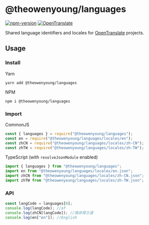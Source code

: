 # @theowenyoung/languages

[![npm-version](https://img.shields.io/npm/v/@theowenyoung/languages.svg)](https://www.npmjs.com/package/@theowenyoung/languages)
[![OpenTranslate](https://img.shields.io/badge/OpenTranslate-Compatible-brightgreen)](https://github.com/OpenTranslate)

Shared language identifiers and locales for [OpenTranslate](https://github.com/OpenTranslate) projects.

## Usage

### Install

Yarn

```
yarn add @theowenyoung/languages
```

NPM

```
npm i @theowenyoung/languages
```

### Import

CommonJS

```js
const { languages } = require("@theowenyoung/languages");
const en = require("@theowenyoung/languages/locales/en");
const zhCN = require("@theowenyoung/languages/locales/zh-CN");
const zhTW = require("@theowenyoung/languages/locales/zh-TW");
```

TypeScript (with `resolveJsonModule` enabled)

```ts
import { languages } from "@theowenyoung/languages";
import en from "@theowenyoung/languages/locales/en.json";
import zhCN from "@theowenyoung/languages/locales/zh-CN.json";
import zhTW from "@theowenyoung/languages/locales/zh-TW.json";
```

### API

```ts
const langCode = languages[0];
console.log(langCode); //af
console.log(zhCN[langCode]); //南非荷兰语
console.log(en["en"]); //English
```

